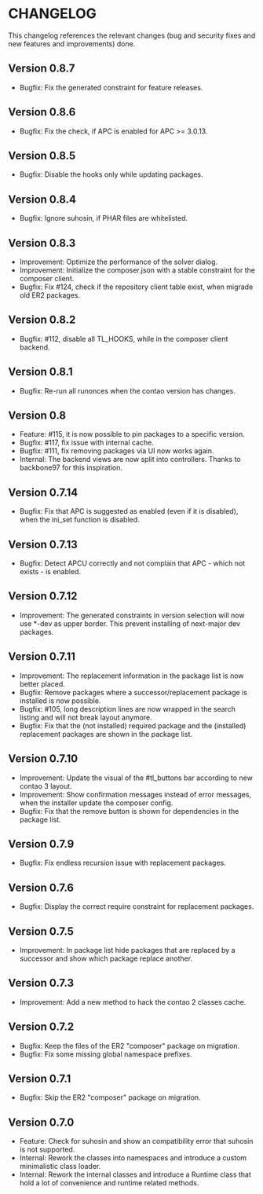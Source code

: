 CHANGELOG
=========

This changelog references the relevant changes (bug and security fixes and new features and improvements) done.

Version 0.8.7
-------------

* Bugfix: Fix the generated constraint for feature releases.

Version 0.8.6
-------------

* Bugfix: Fix the check, if APC is enabled for APC >= 3.0.13.

Version 0.8.5
-------------

* Bugfix: Disable the hooks only while updating packages.

Version 0.8.4
-------------

* Bugfix: Ignore suhosin, if PHAR files are whitelisted.

Version 0.8.3
-------------

* Improvement: Optimize the performance of the solver dialog.
* Improvement: Initialize the composer.json with a stable constraint for the composer client.
* Bugfix: Fix #124, check if the repository client table exist, when migrade old ER2 packages.

Version 0.8.2
-------------

* Bugfix: #112, disable all TL_HOOKS, while in the composer client backend.

Version 0.8.1
-------------

* Bugfix: Re-run all runonces when the contao version has changes.

Version 0.8
-----------

* Feature: #115, it is now possible to pin packages to a specific version.
* Bugfix: #117, fix issue with internal cache.
* Bugfix: #111, fix removing packages via UI now works again.
* Internal: The backend views are now split into controllers. Thanks to backbone97 for this inspiration.

Version 0.7.14
--------------

* Bugfix: Fix that APC is suggested as enabled (even if it is disabled), when the ini_set function is disabled.

Version 0.7.13
--------------

* Bugfix: Detect APCU correctly and not complain that APC - which not exists - is enabled.

Version 0.7.12
--------------

* Improvement: The generated constraints in version selection will now use *-dev as upper border. This prevent installing of next-major dev packages.

Version 0.7.11
--------------

* Improvement: The replacement information in the package list is now better placed.
* Bugfix: Remove packages where a successor/replacement package is installed is now possible.
* Bugfix: #105, long description lines are now wrapped in the search listing and will not break layout anymore.
* Bugfix: Fix that the (not installed) required package and the (installed) replacement packages are shown in the package list.

Version 0.7.10
--------------

* Improvement: Update the visual of the #tl_buttons bar according to new contao 3 layout.
* Improvement: Show confirmation messages instead of error messages, when the installer update the composer config.
* Bugfix: Fix that the remove button is shown for dependencies in the package list.

Version 0.7.9
-------------

* Bugfix: Fix endless recursion issue with replacement packages.

Version 0.7.6
-------------

* Bugfix: Display the correct require constraint for replacement packages.

Version 0.7.5
-------------

* Improvement: In package list hide packages that are replaced by a successor and show which package replace another.

Version 0.7.3
-------------

* Improvement: Add a new method to hack the contao 2 classes cache.

Version 0.7.2
-------------

* Bugfix: Keep the files of the ER2 "composer" package on migration.
* Bugfix: Fix some missing global namespace prefixes.

Version 0.7.1
-------------

* Bugfix: Skip the ER2 "composer" package on migration.

Version 0.7.0
-------------

* Feature: Check for suhosin and show an compatibility error that suhosin is not supported.
* Internal: Rework the classes into namespaces and introduce a custom minimalistic class loader.
* Internal: Rework the internal classes and introduce a Runtime class that hold a lot of convenience and runtime related methods.
